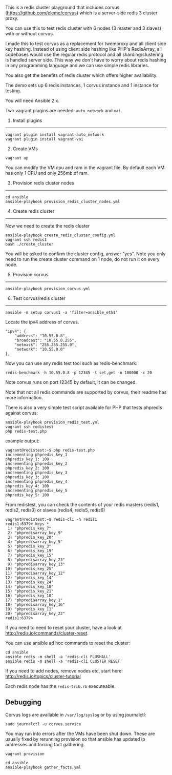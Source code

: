 This is a redis cluster playground that includes corvus (https://github.com/eleme/corvus) which is a server-side redis 3 cluster proxy.

You can use this to test redis cluster with 6 nodes (3 master and 3 slaves) with or without corvus.

I made this to test corvus as a replacement for twemproxy and all client side key hashing. Instead of using client side hashing like PHP's RedisArray, all codebases would use the regular redis protocol and all sharding/clustering is handled server side. This way we don't have to worry about redis hashing in any programming language and we can use simple redis libraries.

You also get the benefits of redis cluster which offers higher availability.

The demo sets up 6 redis instances, 1 corvus instance and 1 instance for testing.

You will need Ansible 2.x.

Two vagrant plugins are needed: `auto_network` and `vai`.

1. Install plugins
------------------

```
vagrant plugin install vagrant-auto_network
vagrant plugin install vagrant-vai
```

2. Create VMs

```
vagrant up
```

You can modify the VM cpu and ram in the vagrant file. By default each VM has only 1 CPU and only 256mb of ram.

3. Provision redis cluster nodes
--------------------------------

```
cd ansible
ansible-playbook provision_redis_cluster_nodes.yml
```

4. Create redis cluster
-----------------------

Now we need to create the redis cluster

```
ansible-playbook create_redis_cluster_config.yml
vagrant ssh redis1
bash ./create_cluster
```

You will be asked to confirm the cluster config, answer "yes". Note you only need to run the create cluster command on 1 node, do not run it on every node.

5. Provision corvus
-------------------

```
ansible-playbook provision_corvus.yml
```

6. Test corvus/redis cluster
--------------

```
ansible -m setup corvus1 -a 'filter=ansible_eth1'
```

Locate the ipv4 address of corvus.

```
"ipv4": {
    "address": "10.55.0.8",
    "broadcast": "10.55.0.255",
    "netmask": "255.255.255.0",
    "network": "10.55.0.0"
},
```

Now you can use any redis test tool such as redis-benchmark:

```
redis-benchmark -h 10.55.0.8 -p 12345 -t set,get -n 100000 -c 20
```

Note corvus runs on port 12345 by default, it can be changed.

Note that not all redis commands are supported by corvus, their readme has more information.

There is also a very simple test script available for PHP that tests phpredis against corvus:

```
ansible-playbook provision_redis_test.yml
vagrant ssh redistest
php redis-test.php
```

example output:

```
vagrant@redistest:~$ php redis-test.php
incrementing phpredis_key_1
phpredis_key_1: 100
incrementing phpredis_key_2
phpredis_key_2: 100
incrementing phpredis_key_3
phpredis_key_3: 100
incrementing phpredis_key_4
phpredis_key_4: 100
incrementing phpredis_key_5
phpredis_key_5: 100
```

From redistest, you can check the contents of your redis masters (redis1, redis2, redis3) or slaves (redis4, redis5, redis6)

```
vagrant@redistest:~$ redis-cli -h redis1
redis1:6379> keys *
 1) "phpredis_key_7"
 2) "phpredisarray_key_9"
 3) "phpredis_key_20"
 4) "phpredisarray_key_5"
 5) "phpredis_key_3"
 6) "phpredis_key_19"
 7) "phpredis_key_15"
 8) "phpredisarray_key_23"
 9) "phpredisarray_key_13"
10) "phpredis_key_25"
11) "phpredisarray_key_12"
12) "phpredis_key_14"
13) "phpredis_key_24"
14) "phpredis_key_10"
15) "phpredis_key_21"
16) "phpredis_key_18"
17) "phpredisarray_key_1"
18) "phpredisarray_key_16"
19) "phpredis_key_11"
20) "phpredisarray_key_22"
redis1:6379>
```

If you need to need to reset your cluster, have a look at http://redis.io/commands/cluster-reset.

You can use ansible ad hoc commands to reset the cluster:

```
cd ansible
ansible redis -m shell -a 'redis-cli FLUSHALL'
ansible redis -m shell -a 'redis-cli CLUSTER RESET'
```

If you need to add nodes, remove nodes etc, start here: http://redis.io/topics/cluster-tutorial

Each redis node has the `redis-trib.rb` executeable.

Debugging
---------

Corvus logs are available in `/var/log/syslog` or by using journalctl:

```
sudo journalctl -u corvus.service
```

You may run into errors after the VMs have been shut down. These are usually fixed by rerunning provision so that ansible has updated ip addresses and forcing fact gathering.

```
vagrant provision
```

```
cd ansible
ansible-playbook gather_facts.yml
